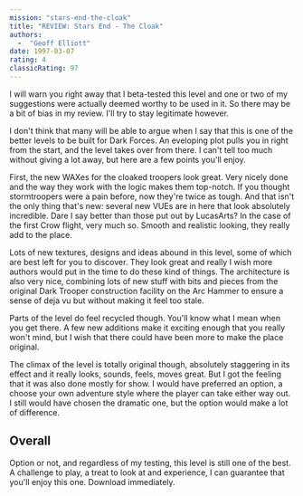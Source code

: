 ```yaml
---
mission: "stars-end-the-cloak"
title: "REVIEW: Stars End - The Cloak"
authors: 
  -  "Geoff Elliott"
date: 1997-03-07
rating: 4
classicRating: 97
---
```


I will warn you right away that I beta-tested this level and one or two of my suggestions were actually deemed worthy to be used in it. So there may be a bit of bias in my review. I'll try to stay legitimate however.

I don't think that many will be able to argue when I say that this is one of the better levels to be built for Dark Forces. An eveloping plot pulls you in right from the start, and the level takes over from there. I can't tell too much without giving a lot away, but here are a few points you'll enjoy.

First, the new WAXes for the cloaked troopers look great. Very nicely done and the way they work with the logic makes them top-notch. If you thought stormtroopers were a pain before, now they're twice as tough. And that isn't the only thing that's new: several new VUEs are in here that look absolutely incredible. Dare I say better than those put out by LucasArts? In the case of the first Crow flight, very much so. Smooth and realistic looking, they really add to the place.

Lots of new textures, designs and ideas abound in this level, some of which are best left for you to discover. They look great and really I wish more authors would put in the time to do these kind of things. The architecture is also very nice, combining lots of new stuff with bits and pieces from the original Dark Trooper construction facility on the Arc Hammer to ensure a sense of deja vu but without making it feel too stale.

Parts of the level do feel recycled though. You'll know what I mean when you get there. A few new additions make it exciting enough that you really won't mind, but I wish that there could have been more to make the place original.

The climax of the level is totally original though, absolutely staggering in its effect and it really looks, sounds, feels, moves great. But I got the feeling that it was also done mostly for show. I would have preferred an option, a choose your own adventure style where the player can take either way out. I still would have chosen the dramatic one, but the option would make a lot of difference.

## Overall

Option or not, and regardless of my testing, this level is still one of the best. A challenge to play, a treat to look at and experience, I can guarantee that you'll enjoy this one. Download immediately. 
